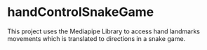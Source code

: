 # handControlSnakeGame
This project uses the Mediapipe Library to access hand landmarks movements which is translated to directions in a snake game.
